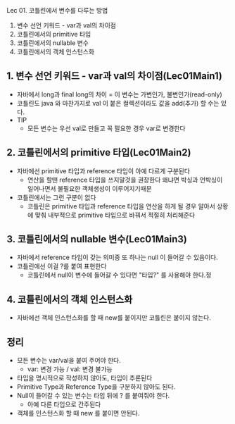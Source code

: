 Lec 01. 코틀린에서 변수를 다루는 방법

1. 변수 선언 키워드 - var과 val의 차이점
2. 코틀린에서의 primitive 타입
3. 코틀린에서의 nullable 변수
4. 코틀린에서의 객체 인스턴스화

## 1. 변수 선언 키워드 - var과 val의 차이점(Lec01Main1)
- 자바에서 long과 final long의 차이 = 이 변수는 가변인가, 불변인가(read-only)
- 코틀린도 java 와 마찬가지로 val 이 붙은 컬렉션이라도 값을 add(추가) 할 수는 있다.
- TIP
  - 모든 변수는 우선 val로 만들고 꼭 필요한 경우 var로 변경한다

## 2. 코틀린에서의 primitive 타입(Lec01Main2)
- 자바에선 primitive 타입과 reference 타입이 아예 다르게 구분된다
  - 연산을 할땐 reference 타입을 쓰지말것을 권장한다 왜냐면 박싱과 언박싱이 일어나면서 불필요한 객체생성이 이루어지기때문
- 코틀린에서는 그런 구분이 없다
  - 코틀린은 primitive 타입과 reference 타입을 연산을 하게 될 경우 알아서 상황에 맞춰 내부적으로 primitive 타입으로 바꿔서 적절히 처리해준다

## 3. 코틀린에서의 nullable 변수(Lec01Main3)
- 자바에서 reference 타입이 갖는 의미중 또 하나는 null 이 들어갈 수 있음이다.
- 코틀린에선 이걸 ?를 붙여 표현한다
  - 코틀린에서 null이 변수에 들어갈 수 있다면 "타입?" 를 사용해야 한다.정

## 4. 코틀린에서의 객체 인스턴스화
- 자바에선 객체 인스턴스화를 할 때 new를 붙이지만 코틀린은 붙이지 않는다.

## 정리
- 모든 변수는 var/val을 붙여 주어야 한다.
  - var: 변경 가능 / val: 변경 불가능
- 타입을 명시적으로 작성하지 않아도, 타입이 추론된다
- Primitive Type과 Reference Type을 구분하지 않아도 된다.
- Null이 들어갈 수 있는 변수는 타입 뒤에 ? 를 붙여줘야 한다.
  - 아예 다른 타입으로 간주된다
- 객체를 인스턴스화 할 때 new 를 붙이면 안된다.
